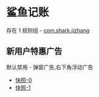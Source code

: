 # 鲨鱼记账

存在 1 规则组 - [com.shark.jizhang](/src/apps/com.shark.jizhang.ts)

## 新用户特惠广告

默认禁用 - 弹窗广告,右下角浮动广告

- [快照-0](https://i.gkd.li/i/12518500)
- [快照-1](https://i.gkd.li/i/12518517)
